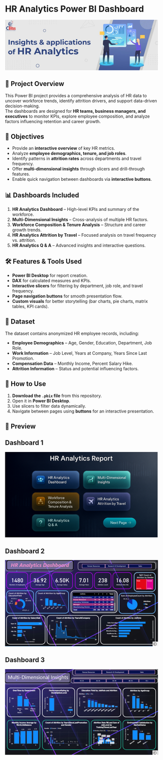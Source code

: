 # HR Analytics Power BI Dashboard

![HR Analysis](https://github.com/Shushant-Kharate/PowerBi_Hr_Analytics/blob/main/HR%20Analytics%20image.webp)

## 📌 Project Overview
This Power BI project provides a comprehensive analysis of HR data to uncover workforce trends, identify attrition drivers, and support data-driven decision-making.  
The dashboards are designed for **HR teams, business managers, and executives** to monitor KPIs, explore employee composition, and analyze factors influencing retention and career growth.

## 🎯 Objectives
- Provide an **interactive overview** of key HR metrics.  
- Analyze **employee demographics, tenure, and job roles**.  
- Identify patterns in **attrition rates** across departments and travel frequency.  
- Offer **multi-dimensional insights** through slicers and drill-through features.  
- Enable quick navigation between dashboards via **interactive buttons**.

## 📊 Dashboards Included
1. **HR Analytics Dashboard** – High-level KPIs and summary of the workforce.  
2. **Multi-Dimensional Insights** – Cross-analysis of multiple HR factors.  
3. **Workforce Composition & Tenure Analysis** – Structure and career growth trends.  
4. **HR Analytics Attrition by Travel** – Focused analysis on travel frequency vs. attrition.  
5. **HR Analytics Q & A** – Advanced insights and interactive questions.

## 🛠 Features & Tools Used
- **Power BI Desktop** for report creation.  
- **DAX** for calculated measures and KPIs.  
- **Interactive slicers** for filtering by department, job role, and travel frequency.  
- **Page navigation buttons** for smooth presentation flow.  
- **Custom visuals** for better storytelling (bar charts, pie charts, matrix tables, KPI cards).

## 📂 Dataset
The dataset contains anonymized HR employee records, including:  
- **Employee Demographics** – Age, Gender, Education, Department, Job Role.  
- **Work Information** – Job Level, Years at Company, Years Since Last Promotion.  
- **Compensation Data** – Monthly Income, Percent Salary Hike.  
- **Attrition Information** – Status and potential influencing factors.

## 🚀 How to Use
1. **Download the `.pbix` file** from this repository.  
2. Open it in **Power BI Desktop**.  
3. Use slicers to filter data dynamically.  
4. Navigate between pages using **buttons** for an interactive presentation.

## 📸 Preview
## Dashboard 1
![Dashboart 1](https://github.com/Shushant-Kharate/PowerBi_Hr_Analytics/blob/main/Dashbaord%201.png)

## Dashboard 2
![Dashboard 2](https://github.com/Shushant-Kharate/PowerBi_Hr_Analytics/blob/main/Dashboard%202.png)

## Dashboard 3
![Dashboard 3](https://github.com/Shushant-Kharate/PowerBi_Hr_Analytics/blob/main/Dashboard%203.png)
